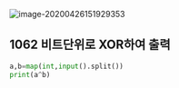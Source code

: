 ![image-20200426151929353](C:\Users\sky\AppData\Roaming\Typora\typora-user-images\image-20200426151929353.png)

## 1062 비트단위로 XOR하여 출력

```python	
a,b=map(int,input().split())
print(a^b)
```

